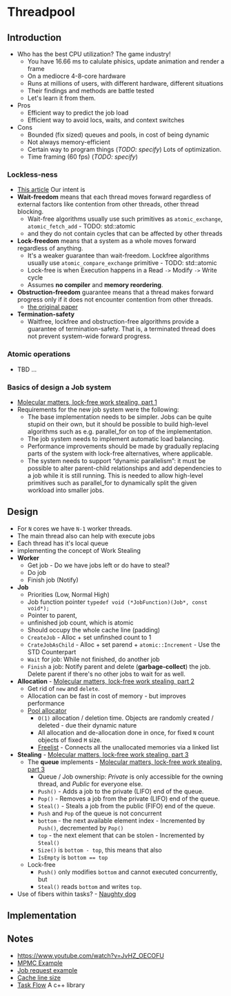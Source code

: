 # Threadpool

## Introduction

- Who has the best CPU utilization? The game industry!
  - You have 16.66 ms to calulate phisics, update animation and render a frame
  - On a mediocre 4-8-core hardware
  - Runs at millions of users, with different hardware, different situations
  - Their findings and methods are battle tested
  - Let's learn it from them.
- Pros
  - Efficient way to predict the job load
  - Efficient way to avoid locs, waits, and context switches
- Cons
  - Bounded (fix sized) queues and pools, in cost of being dynamic
  - Not always memory-efficient
  - Certain way to program things (*TODO: specify*) Lots of optimization.
  - Time framing (60 fps) (*TODO: specify*)

### Lockless-ness

- [This article](http://www.1024cores.net/home/lock-free-algorithms/introduction) Our intent is 
- **Wait-freedom** means that each thread moves forward regardless of external factors like contention from other threads, other thread blocking. 
  - Wait-free algorithms usually use such primitives as `atomic_exchange`, `atomic_fetch_add` - TODO: std::atomic
  -  and they do not contain cycles that can be affected by other threads
- **Lock-freedom** means that a system as a whole moves forward regardless of anything. 
  - It's a weaker guarantee than wait-freedom. Lockfree algorithms usually use `atomic_compare_exchange` primitive - TODO: std::atomic
  - Lock-free is when Execution happens in a Read `->` Modify `->` Write cycle
  - Assumes **no compiler** and **memory reordering**.
- **Obstruction-freedom** guarantee means that a thread makes forward progress only if it does not encounter contention from other threads.
  - [the original paper](http://www.cs.brown.edu/%7Emph/HerlihyLM03/main.pdf)
- **Termination-safety**
  - Waitfree, lockfree and obstruction-free algorithms provide a guarantee of termination-safety. That is, a terminated thread does not prevent system-wide forward progress.
  
### Atomic operations

- TBD ... 
  
### Basics of design a Job system
- [Molecular matters, lock-free work stealing, part 1](https://blog.molecular-matters.com/2015/08/24/job-system-2-0-lock-free-work-stealing-part-1-basics/)
- Requirements for the new job system were the following: 
  - The base implementation needs to be simpler. Jobs can be quite stupid on their own, but it should be possible to build high-level algorithms such as e.g. parallel_for on top of the implementation.
  - The job system needs to implement automatic load balancing.
  - Performance improvements should be made by gradually replacing parts of the system with lock-free alternatives, where applicable.
  - The system needs to support “dynamic parallelism”: it must be possible to alter parent-child relationships and add dependencies to a job while it is still running. This is needed to allow high-level primitives such as parallel_for to dynamically split the given workload into smaller jobs.

## Design
- For `N` cores we have `N-1` worker threads.
- The main thread also can help with execute jobs
- Each thread has it's local queue
- implementing the concept of Work Stealing
- **Worker**
  - Get job - Do we have jobs left or do have to steal? 
  - Do job
  - Finish job (Notify)
- **Job**
  - Priorities (Low, Normal High)
  - Job function pointer `typedef void (*JobFunction)(Job*, const void*);`
  - Pointer to parent, 
  - unfinished job count, which is atomic
  - Should occupy the whole cache line (padding)
  - `CreateJob` - Alloc + set unfinshed count to 1
  - `CrateJobAsChild` - Alloc + set parend + `atomic::Increment` - Use the STD Counterpart
  - `Wait` for job: While not finished, do another job
  - `Finish` a job: Notify parent and delete (**garbage-collect**) the job. Delete parent if there's no other jobs to wait for as well.
- **Allocation** - [Molecular matters, lock-free work stealing, part 2](https://blog.molecular-matters.com/2015/09/08/job-system-2-0-lock-free-work-stealing-part-2-a-specialized-allocator/)
  - Get rid of `new` and `delete`. 
  - Allocation can be fast in cost of memory - but improves performance
  - [Pool allocator](https://blog.molecular-matters.com/2012/09/17/memory-allocation-strategies-a-pool-allocator/)
    - `O(1)` allocation / deletion time. Objects are randomly created / deleted - due their dynamic nature
    - All allocation and de-allocation done in once, for fixed `N` count objects of fixed `M` size.
    - [Freelist](https://en.wikipedia.org/wiki/Free_list) - Connects all the unallocated memories via a linked list
- **Stealing** - [Molecular matters, lock-free work stealing, part 3](https://blog.molecular-matters.com/2015/09/25/job-system-2-0-lock-free-work-stealing-part-3-going-lock-free/)
  - The **queue** implements - [Molecular matters, lock-free work stealing, part 3](https://blog.molecular-matters.com/2015/09/25/job-system-2-0-lock-free-work-stealing-part-3-going-lock-free/)
    - Queue / Job ownership: *Private* is only accessible for the owning thread, and *Public* for everyone else.
    - `Push()` - Adds a job to the private (LIFO) end of the queue.
    - `Pop()` - Removes a job from the private (LIFO) end of the queue.
    - `Steal()` - Steals a job from the public (FIFO) end of the queue.
    - `Push` and `Pop` of the queue is not concurrent
    - `bottom` - the next available element index - Incremented by `Push()`, decremented by `Pop()`
    - `top` - the next element that can be stolen - Incremented by `Steal()`
    - `Size()` is `bottom - top`, this means that also
    - `IsEmpty` is `bottom == top`
  - Lock-free 
    - `Push()` only modifies `bottom` and cannot executed concurrently, but
    - `Steal()` reads `bottom` and writes `top`. 
- Use of fibers within tasks? - [Naughty dog](http://twvideo01.ubm-us.net/o1/vault/gdc2015/presentations/Gyrling_Christian_Parallelizing_The_Naughty.pdf)













## Implementation

## Notes
- https://www.youtube.com/watch?v=JvHZ_OECOFU
- [MPMC Example](http://www.1024cores.net/home/lock-free-algorithms/queues/bounded-mpmc-queue)
- [Job request example](http://www.1024cores.net/home/scalable-architecture/task-scheduling-strategies/scheduler-example)
- [Cache line size](https://stackoverflow.com/questions/7281699/aligning-to-cache-line-and-knowing-the-cache-line-size/7284876)
- [Task Flow](https://github.com/cpp-taskflow/cpp-taskflow) A c++ library
